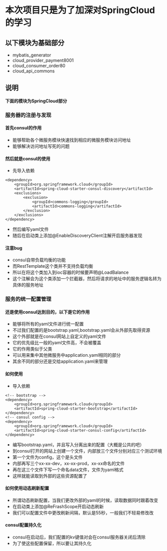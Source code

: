 # 本次项目只是为了加深对SpringCloud的学习

## 以下模块为基础部分

* mybatis_generator
* cloud_provider_payment8001
* cloud_consumer_order80
* cloud_api_commons

## 说明

**下面的模块为SpringCloud部分**

### 服务器的注册与发现

#### 首先consul的作用

* 能够帮助各个微服务模块快速找到相应的微服务模块访问地址
* 能够解决访问地址写死的问题

#### 然后就是consul的使用

* 先导入依赖

```
<dependency>
    <groupId>org.springframework.cloud</groupId>
    <artifactId>spring-cloud-starter-consul-discovery</artifactId>
    <exclusions>
        <exclusion>
            <groupId>commons-logging</groupId>
            <artifactId>commons-logging</artifactId>
        </exclusion>
    </exclusions>
</dependency>
```

* 然后编写yaml文件
* 随后在启动类上添加@EnableDiscoveryClient注解开启服务器发现

#### 注意bug

* consul自带负载均衡的功能
* 而RestTemplate这个类并不支持负载均衡
* 所以在将这个类加入到ioc容器的时候要声明@LoadBalance
* 这个注解会为这个类添加一个拦截器，然后将请求的地址中的服务逻辑名转为具体的服务地址

### 服务的统一配置管理

#### 还是使用consul达到目的，以下是它的作用

* 能够将所有的yaml文件进行统一配置
* 不过我们配置的是bootstrap.yaml,bootstrap.yaml会从外部先取得资源
* 这个外部就是在consul网站上自定义的yaml文件
* 它的优先级比一般的yaml文件高，不会被覆盖
* 它的作用类似于父类
* 可以用来集中其他微服务中application.yaml相同的部分
* 其余不同的部分还是交给application.yaml来管理

#### 如何使用

* 导入依赖

```
<!-- bootstrap -->
<dependency>
    <groupId>org.springframework.cloud</groupId>
    <artifactId>spring-cloud-starter-bootstrap</artifactId>
</dependency>
<!-- consul config -->
<dependency>
    <groupId>org.springframework.cloud</groupId>
    <artifactId>spring-cloud-starter-consul-config</artifactId>
</dependency>
```
* 编写bootstrap.yaml，并且写入分离出来的配置（大概是公共的吧）
* 到consul打开的网站上创建一个文件，内部放三个文件分别对应三个测试环境
* 第一个文件为config，这个是头文件
* 内部再写三个xx-xx-dev，xx-xx-prod，xx-xx命名的文件
* 再在这三个文件下写一个命名data文件，文件为yaml格式
* 这样就能读取到外部的这些资源配置了

#### 如何使用动态刷新配置
* 所谓动态刷新配置，当我们更改外部的yaml的时候，读取数据同时跟着改变
* 在启动类上添加@ReFrashScope开启动态刷新
* 我们可以配置文件中更改刷新间隔，默认是55秒，一般我们不轻易修改改

#### consul配置持久化
* consul在启动后，我们配置的kv键值对会在consul服务器关闭后清除
* 为了使这些配置保留，所以要让其持久化